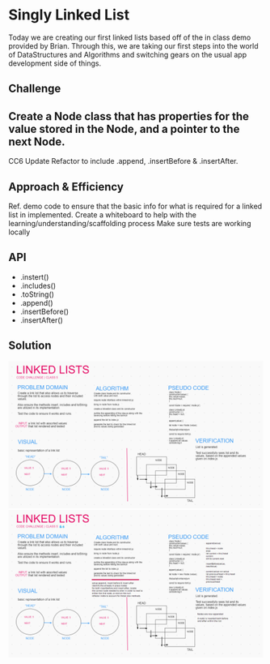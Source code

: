 # Singly Linked List
Today we are creating our first linked lists based off of the in class demo provided by Brian. Through this, we are taking our first steps into the world of DataStructures and Algorithms and switching gears on the usual app development side of things.

## Challenge
Create a Node class that has properties for the value stored in the Node, and a pointer to the next Node.
---------------
CC6 Update
Refactor to include .append, .insertBefore & .insertAfter.

## Approach & Efficiency
Ref. demo code to ensure that the basic info for what is required for a linked list in implemented.
Create a whiteboard to help with the learning/understanding/scaffolding process
Make sure tests are working locally

## API
- .instert()
- .includes()
- .toString()
- .append()
- .insertBefore()
- .insertAfter()

## Solution
<!-- Embedded whiteboard image -->
![WhiteBoard](./whiteboard_linkedlists.png)
![WhiteBoard](./whiteboard_linkedlists_CC6.png)